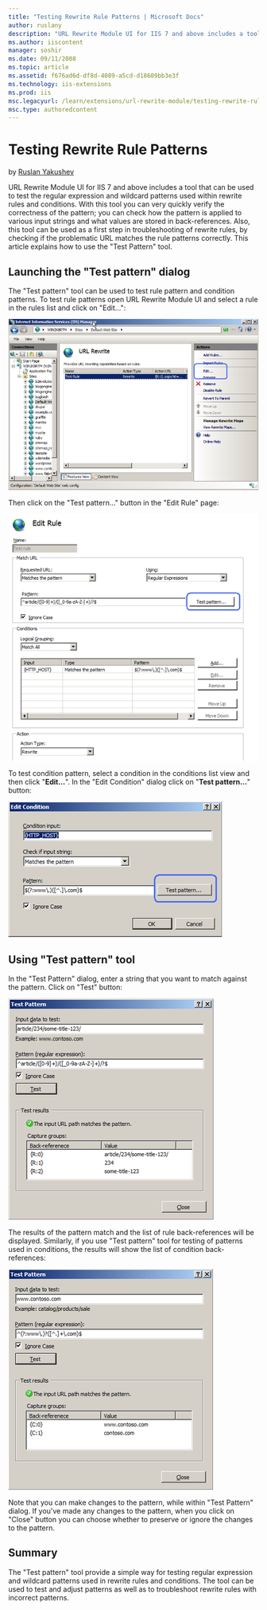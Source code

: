 ```yaml
---
title: "Testing Rewrite Rule Patterns | Microsoft Docs"
author: ruslany
description: "URL Rewrite Module UI for IIS 7 and above includes a tool that can be used to test the regular expression and wildcard patterns used within rewrite rules and..."
ms.author: iiscontent
manager: soshir
ms.date: 09/11/2008
ms.topic: article
ms.assetid: f676ad6d-df8d-4089-a5cd-d18609bb3e3f
ms.technology: iis-extensions
ms.prod: iis
msc.legacyurl: /learn/extensions/url-rewrite-module/testing-rewrite-rule-patterns
msc.type: authoredcontent
---
```

Testing Rewrite Rule Patterns
====================
by [Ruslan Yakushev](https://github.com/ruslany)

URL Rewrite Module UI for IIS 7 and above includes a tool that can be used to test the regular expression and wildcard patterns used within rewrite rules and conditions. With this tool you can very quickly verify the correctness of the pattern; you can check how the pattern is applied to various input strings and what values are stored in back-references. Also, this tool can be used as a first step in troubleshooting of rewrite rules, by checking if the problematic URL matches the rule patterns correctly. This article explains how to use the "Test Pattern" tool.

## Launching the "Test pattern" dialog

The "Test pattern" tool can be used to test rule pattern and condition patterns. To test rule patterns open URL Rewrite Module UI and select a rule in the rules list and click on "Edit...":

[![](testing-rewrite-rule-patterns/_static/image2.png)](testing-rewrite-rule-patterns/_static/image1.png)

Then click on the "Test pattern..." button in the "Edit Rule" page:

[![](testing-rewrite-rule-patterns/_static/image5.png)](testing-rewrite-rule-patterns/_static/image3.png)

To test condition pattern, select a condition in the conditions list view and then click "**Edit...**". In the "Edit Condition" dialog click on "**Test pattern...**" button:

[![](testing-rewrite-rule-patterns/_static/image9.png)](testing-rewrite-rule-patterns/_static/image7.png)

## Using "Test pattern" tool

In the "Test Pattern" dialog, enter a string that you want to match against the pattern. Click on "Test" button:

[![](testing-rewrite-rule-patterns/_static/image13.png)](testing-rewrite-rule-patterns/_static/image11.png)

The results of the pattern match and the list of rule back-references will be displayed. Similarly, if you use "Test pattern" tool for testing of patterns used in conditions, the results will show the list of condition back-references:

[![](testing-rewrite-rule-patterns/_static/image17.png)](testing-rewrite-rule-patterns/_static/image15.png)

Note that you can make changes to the pattern, while within "Test Pattern" dialog. If you've made any changes to the pattern, when you click on "Close" button you can choose whether to preserve or ignore the changes to the pattern.

## Summary

The "Test pattern" tool provide a simple way for testing regular expression and wildcard patterns used in rewrite rules and conditions. The tool can be used to test and adjust patterns as well as to troubleshoot rewrite rules with incorrect patterns.